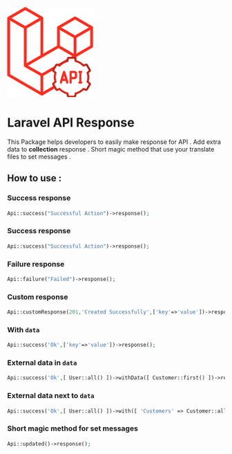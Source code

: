 <img src="https://raw.githubusercontent.com/faridfr/faridfr/master/200px-laravel-api-response.png" alt="Laravel API Response package" />

# Laravel API Response 

This Package helps developers to easily make response for API . Add extra data to **collection** response . Short magic method that use your translate files to set messages .

## How to use :

### Success response
```php
Api::success("Successful Action")->response();
```

### Success response
```php
Api::success("Successful Action")->response();
```

### Failure response
```php
Api::failure("Failed")->response();
```

### Custom response
```php
Api::customResponse(201,'Created Successfully',['key'=>'value'])->response();
```

### With `data`
```php
Api::success('Ok',['key'=>'value'])->response();
```

### External data in `data`
```php
Api::success('Ok',[ User::all() ])->withData([ Customer::first() ])->response();
```

### External data next to `data`
```php
Api::success('Ok',[ User::all() ])->with([ 'Customers' => Customer::all() ])->response();
```

### Short magic method for set messages
```php
Api::updated()->response();
```